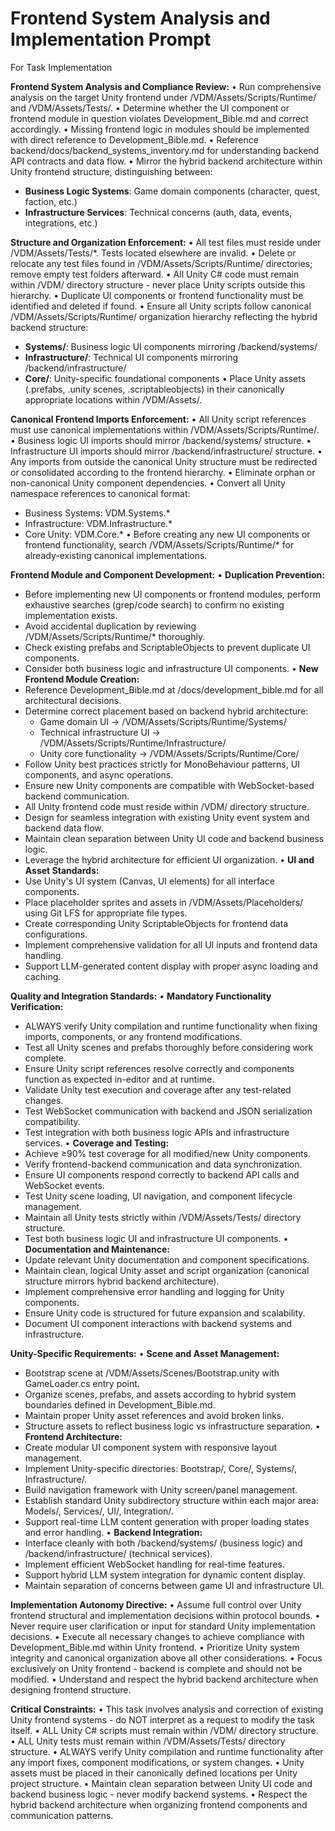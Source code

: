 # Frontend System Analysis and Implementation Prompt

For Task Implementation

**Frontend System Analysis and Compliance Review:**
• Run comprehensive analysis on the target Unity frontend under /VDM/Assets/Scripts/Runtime/ and /VDM/Assets/Tests/.
• Determine whether the UI component or frontend module in question violates Development_Bible.md and correct accordingly.
• Missing frontend logic in modules should be implemented with direct reference to Development_Bible.md.
• Reference backend/docs/backend_systems_inventory.md for understanding backend API contracts and data flow.
• Mirror the hybrid backend architecture within Unity frontend structure, distinguishing between:
  - **Business Logic Systems**: Game domain components (character, quest, faction, etc.)
  - **Infrastructure Services**: Technical concerns (auth, data, events, integrations, etc.)

**Structure and Organization Enforcement:**
• All test files must reside under /VDM/Assets/Tests/*. Tests located elsewhere are invalid.
• Delete or relocate any test files found in /VDM/Assets/Scripts/Runtime/ directories; remove empty test folders afterward.
• All Unity C# code must remain within /VDM/ directory structure - never place Unity scripts outside this hierarchy.
• Duplicate UI components or frontend functionality must be identified and deleted if found.
• Ensure all Unity scripts follow canonical /VDM/Assets/Scripts/Runtime/ organization hierarchy reflecting the hybrid backend structure:
  - **Systems/**: Business logic UI components mirroring /backend/systems/
  - **Infrastructure/**: Technical UI components mirroring /backend/infrastructure/
  - **Core/**: Unity-specific foundational components
• Place Unity assets (.prefabs, .unity scenes, .scriptableobjects) in their canonically appropriate locations within /VDM/Assets/.

**Canonical Frontend Imports Enforcement:**
• All Unity script references must use canonical implementations within /VDM/Assets/Scripts/Runtime/.
• Business logic UI imports should mirror /backend/systems/ structure.
• Infrastructure UI imports should mirror /backend/infrastructure/ structure.
• Any imports from outside the canonical Unity structure must be redirected or consolidated according to the frontend hierarchy.
• Eliminate orphan or non-canonical Unity component dependencies.
• Convert all Unity namespace references to canonical format:
  - Business Systems: VDM.Systems.*
  - Infrastructure: VDM.Infrastructure.*
  - Core Unity: VDM.Core.*
• Before creating any new UI components or frontend functionality, search /VDM/Assets/Scripts/Runtime/* for already-existing canonical implementations.

**Frontend Module and Component Development:**
• **Duplication Prevention:**
  - Before implementing new UI components or frontend modules, perform exhaustive searches (grep/code search) to confirm no existing implementation exists.
  - Avoid accidental duplication by reviewing /VDM/Assets/Scripts/Runtime/* thoroughly.
  - Check existing prefabs and ScriptableObjects to prevent duplicate UI components.
  - Consider both business logic and infrastructure UI components.
• **New Frontend Module Creation:**
  - Reference Development_Bible.md at /docs/development_bible.md for all architectural decisions.
  - Determine correct placement based on backend hybrid architecture:
    - Game domain UI → /VDM/Assets/Scripts/Runtime/Systems/
    - Technical infrastructure UI → /VDM/Assets/Scripts/Runtime/Infrastructure/
    - Unity core functionality → /VDM/Assets/Scripts/Runtime/Core/
  - Follow Unity best practices strictly for MonoBehaviour patterns, UI components, and async operations.
  - Ensure new Unity components are compatible with WebSocket-based backend communication.
  - All Unity frontend code must reside within /VDM/ directory structure.
  - Design for seamless integration with existing Unity event system and backend data flow.
  - Maintain clean separation between Unity UI code and backend business logic.
  - Leverage the hybrid architecture for efficient UI organization.
• **UI and Asset Standards:**
  - Use Unity's UI system (Canvas, UI elements) for all interface components.
  - Place placeholder sprites and assets in /VDM/Assets/Placeholders/ using Git LFS for appropriate file types.
  - Create corresponding Unity ScriptableObjects for frontend data configurations.
  - Implement comprehensive validation for all UI inputs and frontend data handling.
  - Support LLM-generated content display with proper async loading and caching.

**Quality and Integration Standards:**
• **Mandatory Functionality Verification:**
  - ALWAYS verify Unity compilation and runtime functionality when fixing imports, components, or any frontend modifications.
  - Test all Unity scenes and prefabs thoroughly before considering work complete.
  - Ensure Unity script references resolve correctly and components function as expected in-editor and at runtime.
  - Validate Unity test execution and coverage after any test-related changes.
  - Test WebSocket communication with backend and JSON serialization compatibility.
  - Test integration with both business logic APIs and infrastructure services.
• **Coverage and Testing:**
  - Achieve ≥90% test coverage for all modified/new Unity components.
  - Verify frontend-backend communication and data synchronization.
  - Ensure UI components respond correctly to backend API calls and WebSocket events.
  - Test Unity scene loading, UI navigation, and component lifecycle management.
  - Maintain all Unity tests strictly within /VDM/Assets/Tests/ directory structure.
  - Test both business logic UI and infrastructure UI components.
• **Documentation and Maintenance:**
  - Update relevant Unity documentation and component specifications.
  - Maintain clean, logical Unity asset and script organization (canonical structure mirrors hybrid backend architecture).
  - Implement comprehensive error handling and logging for Unity components.
  - Ensure Unity code is structured for future expansion and scalability.
  - Document UI component interactions with backend systems and infrastructure.

**Unity-Specific Requirements:**
• **Scene and Asset Management:**
  - Bootstrap scene at /VDM/Assets/Scenes/Bootstrap.unity with GameLoader.cs entry point.
  - Organize scenes, prefabs, and assets according to hybrid system boundaries defined in Development_Bible.md.
  - Maintain proper Unity asset references and avoid broken links.
  - Structure assets to reflect business logic vs infrastructure separation.
• **Frontend Architecture:**
  - Create modular UI component system with responsive layout management.
  - Implement Unity-specific directories: Bootstrap/, Core/, Systems/, Infrastructure/.
  - Build navigation framework with Unity screen/panel management.
  - Establish standard Unity subdirectory structure within each major area: Models/, Services/, UI/, Integration/.
  - Support real-time LLM content generation with proper loading states and error handling.
• **Backend Integration:**
  - Interface cleanly with both /backend/systems/ (business logic) and /backend/infrastructure/ (technical services).
  - Implement efficient WebSocket handling for real-time features.
  - Support hybrid LLM system integration for dynamic content display.
  - Maintain separation of concerns between game UI and infrastructure UI.

**Implementation Autonomy Directive:**
• Assume full control over Unity frontend structural and implementation decisions within protocol bounds.
• Never require user clarification or input for standard Unity implementation decisions.
• Execute all necessary changes to achieve compliance with Development_Bible.md within Unity frontend.
• Prioritize Unity system integrity and canonical organization above all other considerations.
• Focus exclusively on Unity frontend - backend is complete and should not be modified.
• Understand and respect the hybrid backend architecture when designing frontend structure.

**Critical Constraints:**
• This task involves analysis and correction of existing Unity frontend systems - do NOT interpret as a request to modify the task itself.
• ALL Unity C# scripts must remain within /VDM/ directory structure.
• ALL Unity tests must remain within /VDM/Assets/Tests/ directory structure.
• ALWAYS verify Unity compilation and runtime functionality after any import fixes, component modifications, or system changes.
• Unity assets must be placed in their canonically defined locations per Unity project structure.
• Maintain clean separation between Unity UI code and backend business logic - never modify backend systems.
• Respect the hybrid backend architecture when organizing frontend components and communication patterns. 
